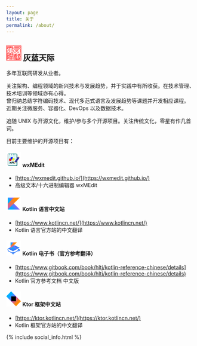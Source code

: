 ```yaml
---
layout: page
title: 关于
permalink: /about/
---
```

<style>
.sidebar { display: none; }
th img { margin: 0 10px 0 10px; }
</style>

## ![灰蓝天际](/assets/hltj.png) 灰蓝天际
多年互联网研发从业者。

关注架构、编程领域的新兴技术与发展趋势，并于实践中有所收获。在技术管理、技术培训等领域亦有心得。  
曾归纳总结字符编码技术、现代多范式语言及发展趋势等课题并开发相应课程。  
近期关注微服务、容器化、DevOps 以及数据技术。

追随 UNIX 与开源文化，维护/参与多个开源项目。关注传统文化，零星有作几首词。

目前主要维护的开源项目有：
#### ![wxmedit.png](/assets/wxmedit.png) wxMEdit
  - [https://wxmedit.github.io/](https://wxmedit.github.io/)
  - 高级文本/十六进制编辑器 wxMEdit

#### ![kotlin.png](/assets/kotlin.png) Kotlin 语言中文站
  - [https://www.kotlincn.net/](https://www.kotlincn.net/)
  - Kotlin 语言官方站的中文翻译

#### ![kotlin_gitbook.png](/assets/kotlin_gitbook.png) Kotlin 电子书（官方参考翻译）
  - [https://www.gitbook.com/book/hltj/kotlin-reference-chinese/details](https://www.gitbook.com/book/hltj/kotlin-reference-chinese/details)
  - Kotlin 官方参考文档 中文版

#### ![ktor.png](/assets/ktor.png) Ktor 框架中文站
  - [https://ktor.kotlincn.net/](https://ktor.kotlincn.net/)
  - Kotlin 框架官方站的中文翻译

{% include social_info.html %}
